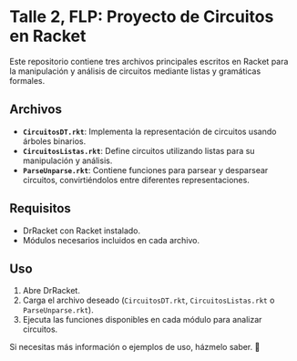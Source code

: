 # Talle 2, FLP: Proyecto de Circuitos en Racket

Este repositorio contiene tres archivos principales escritos en Racket para la manipulación y análisis de circuitos mediante listas y gramáticas formales.

## Archivos

- **`CircuitosDT.rkt`**: Implementa la representación de circuitos usando árboles binarios.
- **`CircuitosListas.rkt`**: Define circuitos utilizando listas para su manipulación y análisis.
- **`ParseUnparse.rkt`**: Contiene funciones para parsear y desparsear circuitos, convirtiéndolos entre diferentes representaciones.

## Requisitos

- DrRacket con Racket instalado.
- Módulos necesarios incluidos en cada archivo.

## Uso

1. Abre DrRacket.
2. Carga el archivo deseado (`CircuitosDT.rkt`, `CircuitosListas.rkt` o `ParseUnparse.rkt`).
3. Ejecuta las funciones disponibles en cada módulo para analizar circuitos.

Si necesitas más información o ejemplos de uso, házmelo saber. 🚀
